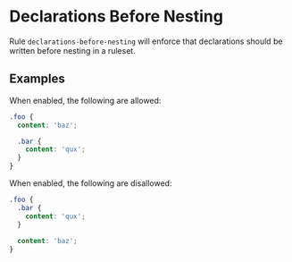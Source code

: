 # Declarations Before Nesting

Rule `declarations-before-nesting` will enforce that declarations should be written before nesting in a ruleset.

## Examples

When enabled, the following are allowed:

```scss
.foo {
  content: 'baz';

  .bar {
    content: 'qux';
  }
}
```

When enabled, the following are disallowed:

```scss
.foo {
  .bar {
    content: 'qux';
  }
  
  content: 'baz';
}
```
